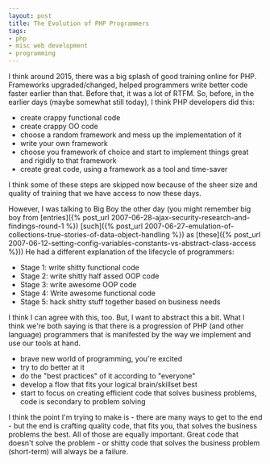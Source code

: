 ```yaml
---
layout: post
title: The Evolution of PHP Programmers
tags:
- php
- misc web development
- programming
---
```

I think around 2015, there was a big splash of good training online for PHP.  Frameworks upgraded/changed, helped programmers write better code faster earlier than that.  Before that, it was a lot of RTFM.  So, before, in the earlier days (maybe somewhat still today), I think PHP developers did this:

- create crappy functional code
- create crappy OO code
- choose a random framework and mess up the implementation of it
- write your own framework
- choose you framework of choice and start to implement things great and rigidly to that framework
- create great code, using a framework as a tool and time-saver

I think some of these steps are skipped now because of the sheer size and quality of training that we have access to now these days.

However, I was talking to Big Boy the other day (you might remember big boy from [entries]({% post_url 2007-06-28-ajax-security-research-and-findings-round-1 %}) [such]({% post_url 2007-06-27-emulation-of-collections-true-stories-of-data-object-handling %}) as [these]({% post_url 2007-06-12-setting-config-variables-constants-vs-abstract-class-access %}))  He had a different explanation of the lifecycle of programmers:

- Stage 1: write shitty functional code 
- Stage 2: write shitty half assed OOP code 
- Stage 3: write awesome OOP code 
- Stage 4: Write awesome functional code
-  Stage 5: hack shitty stuff together based on business needs

I think I can agree with this, too.  But, I want to abstract this a bit.  What I think we're both saying is that there is a progression of PHP (and other language) programmers that is manifested by the way we implement and use our tools at hand.

- brave new world of programming, you're excited
- try to do better at it
- do the "best practices" of it according to "everyone"
- develop a flow that fits your logical brain/skillset best
- start to focus on creating efficient code that solves business problems, code is secondary to problem solving

I think the point I'm trying to make is - there are many ways to get to the end - but the end is crafting quality code, that fits you, that solves the business problems the best.  All of those are equally important.  Great code that doesn't solve the problem - or shitty code that solves the business problem (short-term) will always be a failure.
